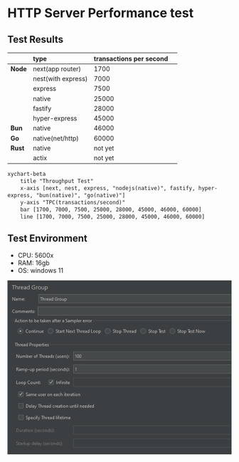 # HTTP Server Performance test



## Test Results

|          | type               | transactions per second |      |
| -------- | :----------------- | ----------------------- | ---- |
| **Node** | next(app router)   | 1700                    |      |
|          | nest(with express) | 7000                    |      |
|          | express            | 7500                    |      |
|          | native             | 25000                   |      |
|          | fastify            | 28000                   |      |
|          | hyper-express      | 45000                   |      |
| **Bun**  | native             | 46000                   |      |
| **Go**   | native(net/http)   | 60000                   |      |
| **Rust** | native             | not yet                 |      |
|          | actix              | not yet                 |      |

```mermaid
xychart-beta
    title "Throughput Test"
    x-axis [next, nest, express, "nodejs(native)", fastify, hyper-express, "bun(native)", "go(native)"]
    y-axis "TPC(transactions/second)"
    bar [1700, 7000, 7500, 25000, 28000, 45000, 46000, 60000]
    line [1700, 7000, 7500, 25000, 28000, 45000, 46000, 60000]
```

## Test Environment 

- CPU: 5600x
- RAM: 16gb
- OS: windows 11



![image-20240815225643011](assets/image-20240815225643011.png)



